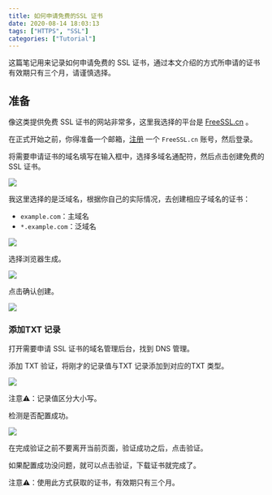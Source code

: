 ```yaml
---
title: 如何申请免费的SSL 证书
date: 2020-08-14 18:03:13
tags: ["HTTPS", "SSL"]
categories: ["Tutorial"]
---
```


这篇笔记用来记录如何申请免费的 SSL 证书，通过本文介绍的方式所申请的证书有效期只有三个月，请谨慎选择。

<!-- more -->

## 准备
像这类提供免费 SSL 证书的网站非常多，这里我选择的平台是 [FreeSSL.cn](https://freessl.cn/apply?domains=8188.com%252C*.8188.com&product=letsencrypt02&from=) 。

在正式开始之前，你得准备一个邮箱，[注册](https://freessl.cn/register) 一个 `FreeSSL.cn` 账号，然后登录。

将需要申请证书的域名填写在输入框中，选择多域名通配符，然后点击创建免费的SSL 证书。

![](https://cdn.jsdelivr.net/gh/0xAiKang/CDN/blog/images/20200814172918.png)

我这里选择的是泛域名，根据你自己的实际情况，去创建相应子域名的证书：
* `example.com`：主域名
* `*.example.com`：泛域名

![](https://cdn.jsdelivr.net/gh/0xAiKang/CDN/blog/images/20200814174731.png)

选择浏览器生成。

![](https://cdn.jsdelivr.net/gh/0xAiKang/CDN/blog/images/20200814175011.png)

点击确认创建。

![](https://cdn.jsdelivr.net/gh/0xAiKang/CDN/blog/images/20200814174930.png)

### 添加TXT 记录

打开需要申请 SSL 证书的域名管理后台，找到 DNS 管理。

添加 TXT 验证，将刚才的记录值与TXT 记录添加到对应的TXT 类型。

![](https://cdn.jsdelivr.net/gh/0xAiKang/CDN/blog/images/20200814180141.png)

注意⚠️：记录值区分大小写。

检测是否配置成功。

![](https://cdn.jsdelivr.net/gh/0xAiKang/CDN/blog/images/20200814175520.png)

在完成验证之前不要离开当前页面，验证成功之后，点击验证。

如果配置成功没问题，就可以点击验证，下载证书就完成了。

注意⚠️：使用此方式获取的证书，有效期只有三个月。
